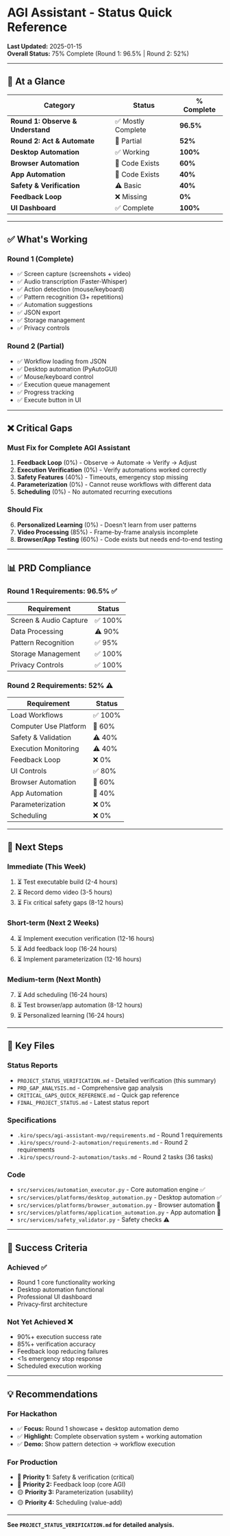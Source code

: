 # AGI Assistant - Status Quick Reference

**Last Updated:** 2025-01-15  
**Overall Status:** 75% Complete (Round 1: 96.5% | Round 2: 52%)

---

## 🎯 At a Glance

| Category | Status | % Complete |
|----------|--------|------------|
| **Round 1: Observe & Understand** | ✅ Mostly Complete | **96.5%** |
| **Round 2: Act & Automate** | 🚧 Partial | **52%** |
| **Desktop Automation** | ✅ Working | **100%** |
| **Browser Automation** | 🚧 Code Exists | **60%** |
| **App Automation** | 🚧 Code Exists | **40%** |
| **Safety & Verification** | ⚠️ Basic | **40%** |
| **Feedback Loop** | ❌ Missing | **0%** |
| **UI Dashboard** | ✅ Complete | **100%** |

---

## ✅ What's Working

### Round 1 (Complete)
- ✅ Screen capture (screenshots + video)
- ✅ Audio transcription (Faster-Whisper)
- ✅ Action detection (mouse/keyboard)
- ✅ Pattern recognition (3+ repetitions)
- ✅ Automation suggestions
- ✅ JSON export
- ✅ Storage management
- ✅ Privacy controls

### Round 2 (Partial)
- ✅ Workflow loading from JSON
- ✅ Desktop automation (PyAutoGUI)
- ✅ Mouse/keyboard control
- ✅ Execution queue management
- ✅ Progress tracking
- ✅ Execute button in UI

---

## ❌ Critical Gaps

### Must Fix for Complete AGI Assistant

1. **Feedback Loop** (0%) - Observe → Automate → Verify → Adjust
2. **Execution Verification** (0%) - Verify automations worked correctly
3. **Safety Features** (40%) - Timeouts, emergency stop missing
4. **Parameterization** (0%) - Cannot reuse workflows with different data
5. **Scheduling** (0%) - No automated recurring executions

### Should Fix

6. **Personalized Learning** (0%) - Doesn't learn from user patterns
7. **Video Processing** (85%) - Frame-by-frame analysis incomplete
8. **Browser/App Testing** (60%) - Code exists but needs end-to-end testing

---

## 📊 PRD Compliance

### Round 1 Requirements: 96.5% ✅

| Requirement | Status |
|-------------|--------|
| Screen & Audio Capture | ✅ 100% |
| Data Processing | ⚠️ 90% |
| Pattern Recognition | ✅ 95% |
| Storage Management | ✅ 100% |
| Privacy Controls | ✅ 100% |

### Round 2 Requirements: 52% ⚠️

| Requirement | Status |
|-------------|--------|
| Load Workflows | ✅ 100% |
| Computer Use Platform | 🚧 60% |
| Safety & Validation | ⚠️ 40% |
| Execution Monitoring | ⚠️ 40% |
| Feedback Loop | ❌ 0% |
| UI Controls | ✅ 80% |
| Browser Automation | 🚧 60% |
| App Automation | 🚧 40% |
| Parameterization | ❌ 0% |
| Scheduling | ❌ 0% |

---

## 🚀 Next Steps

### Immediate (This Week)
1. ⏳ Test executable build (2-4 hours)
2. ⏳ Record demo video (3-5 hours)
3. ⏳ Fix critical safety gaps (8-12 hours)

### Short-term (Next 2 Weeks)
4. ⏳ Implement execution verification (12-16 hours)
5. ⏳ Add feedback loop (16-24 hours)
6. ⏳ Implement parameterization (12-16 hours)

### Medium-term (Next Month)
7. ⏳ Add scheduling (16-24 hours)
8. ⏳ Test browser/app automation (8-12 hours)
9. ⏳ Personalized learning (16-24 hours)

---

## 📁 Key Files

### Status Reports
- `PROJECT_STATUS_VERIFICATION.md` - Detailed verification (this summary)
- `PRD_GAP_ANALYSIS.md` - Comprehensive gap analysis
- `CRITICAL_GAPS_QUICK_REFERENCE.md` - Quick gap reference
- `FINAL_PROJECT_STATUS.md` - Latest status report

### Specifications
- `.kiro/specs/agi-assistant-mvp/requirements.md` - Round 1 requirements
- `.kiro/specs/round-2-automation/requirements.md` - Round 2 requirements
- `.kiro/specs/round-2-automation/tasks.md` - Round 2 tasks (36 tasks)

### Code
- `src/services/automation_executor.py` - Core automation engine ✅
- `src/services/platforms/desktop_automation.py` - Desktop automation ✅
- `src/services/platforms/browser_automation.py` - Browser automation 🚧
- `src/services/platforms/application_automation.py` - App automation 🚧
- `src/services/safety_validator.py` - Safety checks ⚠️

---

## 🎯 Success Criteria

### Achieved ✅
- Round 1 core functionality working
- Desktop automation functional
- Professional UI dashboard
- Privacy-first architecture

### Not Yet Achieved ❌
- 90%+ execution success rate
- 85%+ verification accuracy
- Feedback loop reducing failures
- <1s emergency stop response
- Scheduled execution working

---

## 💡 Recommendations

### For Hackathon
- ✅ **Focus:** Round 1 showcase + desktop automation demo
- ✅ **Highlight:** Complete observation system + working automation
- ✅ **Demo:** Show pattern detection → workflow execution

### For Production
- 🔴 **Priority 1:** Safety & verification (critical)
- 🔴 **Priority 2:** Feedback loop (core AGI)
- 🟡 **Priority 3:** Parameterization (usability)
- 🟡 **Priority 4:** Scheduling (value-add)

---

**See `PROJECT_STATUS_VERIFICATION.md` for detailed analysis.**

